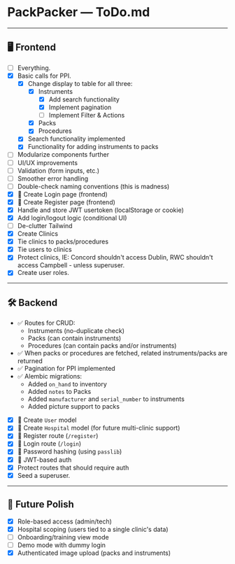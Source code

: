 # PackPacker — ToDo.md

---

## 🖥️ Frontend

- [ ] Everything.
- [x] Basic calls for PPI.
  - [x] Change display to table for all three:
    - [x] Instruments
      - [x] Add search functionality
      - [x] Implement pagination
      - [ ] Implement Filter & Actions
    - [x] Packs
    - [x] Procedures
  - [x] Search functionality implemented
  - [x] Functionality for adding instruments to packs
- [ ] Modularize components further
- [ ] UI/UX improvements
- [ ] Validation (form inputs, etc.)
- [ ] Smoother error handling
- [ ] Double-check naming conventions (this is madness)
- [x] 🔐 Create Login page (frontend)
- [x] 🔐 Create Register page (frontend)
- [x] Handle and store JWT usertoken (localStorage or cookie)
- [x] Add login/logout logic (conditional UI)
- [ ] De-clutter Tailwind
- [x] Create Clinics
- [x] Tie clinics to packs/procedures
- [x] Tie users to clinics
- [x] Protect clinics, IE: Concord shouldn't access Dublin, RWC shouldn't access Campbell - unless superuser.
- [x] Create user roles.
---

## 🛠️ Backend

- ✅ Routes for CRUD:
  - Instruments (no-duplicate check)
  - Packs (can contain instruments)
  - Procedures (can contain packs and/or instruments)
- ✅ When packs or procedures are fetched, related instruments/packs are returned
- ✅ Pagination for PPI implemented
- ✅ Alembic migrations:
  - Added `on_hand` to inventory
  - Added `notes` to Packs
  - Added `manufacturer` and `serial_number` to instruments
  - Added picture support to packs
- [x] 🔐 Create `User` model
- [x] 🔐 Create `Hospital` model (for future multi-clinic support)
- [x] 🔐 Register route (`/register`)
- [x] 🔐 Login route (`/login`)
- [x] 🔐 Password hashing (using `passlib`)
- [x] 🔐 JWT-based auth
- [x] Protect routes that should require auth
- [x] Seed a superuser.

---

## 🧪 Future Polish

- [x] Role-based access (admin/tech)
- [x] Hospital scoping (users tied to a single clinic's data)
- [ ] Onboarding/training view mode
- [ ] Demo mode with dummy login
- [x] Authenticated image upload (packs and instruments)
